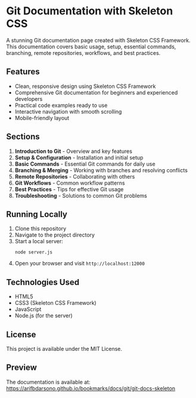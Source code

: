 # Git Documentation with Skeleton CSS

A stunning Git documentation page created with Skeleton CSS Framework. This documentation covers basic usage, setup, essential commands, branching, remote repositories, workflows, and best practices.

## Features

- Clean, responsive design using Skeleton CSS Framework
- Comprehensive Git documentation for beginners and experienced developers
- Practical code examples ready to use
- Interactive navigation with smooth scrolling
- Mobile-friendly layout

## Sections

1. **Introduction to Git** - Overview and key features
2. **Setup & Configuration** - Installation and initial setup
3. **Basic Commands** - Essential Git commands for daily use
4. **Branching & Merging** - Working with branches and resolving conflicts
5. **Remote Repositories** - Collaborating with others
6. **Git Workflows** - Common workflow patterns
7. **Best Practices** - Tips for effective Git usage
8. **Troubleshooting** - Solutions to common Git problems

## Running Locally

1. Clone this repository
2. Navigate to the project directory
3. Start a local server:
   ```
   node server.js
   ```
4. Open your browser and visit `http://localhost:12000`

## Technologies Used

- HTML5
- CSS3 (Skeleton CSS Framework)
- JavaScript
- Node.js (for the server)

## License

This project is available under the MIT License.

## Preview

The documentation is available at: https://arifbdarsono.github.io/bookmarks/docs/git/git-docs-skeleton
